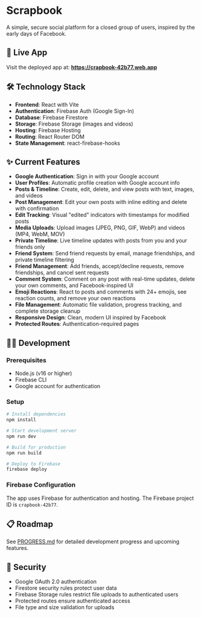 # Scrapbook

A simple, secure social platform for a closed group of users, inspired by the early days of Facebook.

## 🚀 Live App

Visit the deployed app at: **https://crapbook-42b77.web.app**

## 🛠 Technology Stack

- **Frontend**: React with Vite
- **Authentication**: Firebase Auth (Google Sign-In)
- **Database**: Firebase Firestore
- **Storage**: Firebase Storage (images and videos)
- **Hosting**: Firebase Hosting
- **Routing**: React Router DOM
- **State Management**: react-firebase-hooks

## ✨ Current Features

- **Google Authentication**: Sign in with your Google account
- **User Profiles**: Automatic profile creation with Google account info
- **Posts & Timeline**: Create, edit, delete, and view posts with text, images, and videos
- **Post Management**: Edit your own posts with inline editing and delete with confirmation
- **Edit Tracking**: Visual "edited" indicators with timestamps for modified posts
- **Media Uploads**: Upload images (JPEG, PNG, GIF, WebP) and videos (MP4, WebM, MOV)
- **Private Timeline**: Live timeline updates with posts from you and your friends only
- **Friend System**: Send friend requests by email, manage friendships, and private timeline filtering
- **Friend Management**: Add friends, accept/decline requests, remove friendships, and cancel sent requests
- **Comment System**: Comment on any post with real-time updates, delete your own comments, and Facebook-inspired UI
- **Emoji Reactions**: React to posts and comments with 24+ emojis, see reaction counts, and remove your own reactions
- **File Management**: Automatic file validation, progress tracking, and complete storage cleanup
- **Responsive Design**: Clean, modern UI inspired by Facebook
- **Protected Routes**: Authentication-required pages

## 🏃‍♂️ Development

### Prerequisites
- Node.js (v16 or higher)
- Firebase CLI
- Google account for authentication

### Setup
```bash
# Install dependencies
npm install

# Start development server
npm run dev

# Build for production
npm run build

# Deploy to Firebase
firebase deploy
```

### Firebase Configuration
The app uses Firebase for authentication and hosting. The Firebase project ID is `crapbook-42b77`.

## 📋 Roadmap

See [PROGRESS.md](./PROGRESS.md) for detailed development progress and upcoming features.

## 🔐 Security

- Google OAuth 2.0 authentication
- Firestore security rules protect user data
- Firebase Storage rules restrict file uploads to authenticated users
- Protected routes ensure authenticated access
- File type and size validation for uploads
